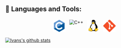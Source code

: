 ## 🧰 Languages and Tools:
<p align="center">
<img src="https://github.com/devicons/devicon/blob/master/icons/c/c-original.svg" alt="C" height="40" style="vertical-align:top; margin:4px">
<img src="https://github.com/isocpp/logos/blob/master/cpp_logo.png" alt="C++" height="40" style="vertical-align:top; margin:4px">
<img src="https://github.com/devicons/devicon/blob/master/icons/linux/linux-original.svg" alt="Linux" height="40" style="vertical-align:top; margin:4px">
<img src="https://github.com/devicons/devicon/blob/master/icons/git/git-original.svg" alt="Git" height="40" style="vertical-align:top; margin:4px">
</p>

[![Ivans's github stats](https://github-readme-stats.vercel.app/api?username=ivan-pinto)](https://github.com/anuraghazra/github-readme-stats)


